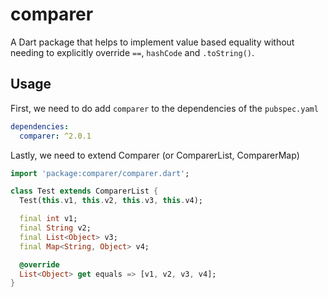 # comparer

A Dart package that helps to implement value based equality without needing to explicitly override `==`, `hashCode` and `.toString()`.

## Usage

First, we need to do add `comparer` to the dependencies of the `pubspec.yaml`

``` yaml
dependencies:
  comparer: ^2.0.1
```

Lastly, we need to extend Comparer (or ComparerList, ComparerMap)

``` dart
import 'package:comparer/comparer.dart';

class Test extends ComparerList {
  Test(this.v1, this.v2, this.v3, this.v4);

  final int v1;
  final String v2;
  final List<Object> v3;
  final Map<String, Object> v4;

  @override
  List<Object> get equals => [v1, v2, v3, v4];
}
```